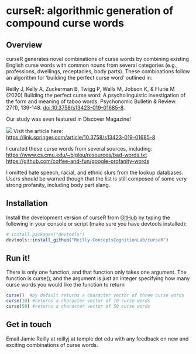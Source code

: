 
<!-- README.md is generated from README.Rmd. Please edit that file -->

# curseR: algorithmic generation of compound curse words

<!-- badges: start -->
<!-- badges: end -->

## Overview

curseR generates novel combinations of curse words by combining existing
English curse words with common nouns from several categories (e.g.,
professions, dwellings, receptacles, body parts). These combinations
follow an algorithm for ‘building the perfect curse word’ outlined in:
<br/>

Reilly J, Kelly A, Zuckerman B, Twigg P, Wells M, Jobson K, & Flurie M
(2020) Building the perfect curse word: A psycholinguistic investigation
of the form and meaning of taboo words. Psychonomic Bulletin & Review.
27(1), 139-148. <doi:10.3758/s13423-019-01685-8>. <br/>

Our study was even featured in Discover Magazine! <br/>

![](https://reilly-lab.github.io/profane.png) Visit the article here:
<br/> <https://link.springer.com/article/10.3758/s13423-019-01685-8>
<br/>

I curated these curse words from several sources, including:
<https://www.cs.cmu.edu/~biglou/resources/bad-words.txt> <br />
<https://github.com/coffee-and-fun/google-profanity-words> <br />

I omitted hate speech, racial, and ethnic slurs from the lookup
databases. Users should be warned though that the list is still composed
of some very strong profanity, including body part slang.

## Installation

Install the development version of curseR from
[GitHub](https://github.com/) by typing the following in your console or
script (make sure you have devtools installed):

``` r
# install.packages("devtools")
devtools::install_github("Reilly-ConceptsCognitionLab/curseR")
```

## Run it!

There is only one function, and that function only takes one argument.
The function is curse(), and the argument is just an integer specifying
how many curse words you would like the function to return

``` r
curse()  #by default returns a character vector of three curse words
curse(10) #returns a character vector of 10 curse words
curse(50) #returns a character vector of 50 curse words
```

## Get in touch

Email Jamie Reilly at reillyj at temple dot edu with any feedback on new
and exciting combinations of curse words.
